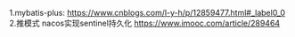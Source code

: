 1.mybatis-plus:
https://www.cnblogs.com/l-y-h/p/12859477.html#_label0_0
2.推模式 nacos实现sentinel持久化
https://www.imooc.com/article/289464

